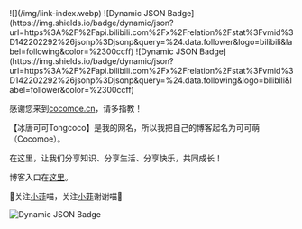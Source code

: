

<div style={{textAlign: 'center'}}>
![](/img/link-index.webp)
![Dynamic JSON Badge](https://img.shields.io/badge/dynamic/json?url=https%3A%2F%2Fapi.bilibili.com%2Fx%2Frelation%2Fstat%3Fvmid%3D142202292%26jsonp%3Djsonp&query=%24.data.follower&logo=bilibili&label=following&color=%2300ccff)
![Dynamic JSON Badge](https://img.shields.io/badge/dynamic/json?url=https%3A%2F%2Fapi.bilibili.com%2Fx%2Frelation%2Fstat%3Fvmid%3D142202292%26jsonp%3Djsonp&query=%24.data.following&logo=bilibili&label=follower&color=%2300ccff)

感谢您来到[cocomoe.cn](http://cocomoe.cn/)，请多指教！

【冰唐可可Tongcoco】是我的网名，所以我把自己的博客起名为可可萌（Cocomoe）。

在这里，让我们分享知识、分享生活、分享快乐，共同成长！

博客入口在[这里](/blog)​。​

:drooling_face:关注[小菲](https://space.bilibili.com/1265680561)喵，关注[小菲](https://space.bilibili.com/1265680561)谢谢喵:drooling_face:

![Dynamic JSON Badge](https://img.shields.io/badge/dynamic/json?url=https%3A%2F%2Fapi.bilibili.com%2Fx%2Frelation%2Fstat%3Fvmid%3D1265680561%26jsonp%3Djsonp&query=%24.data.follower&logo=bilibili&logoColor=%2300ccff&label=永雏塔菲)

</div>